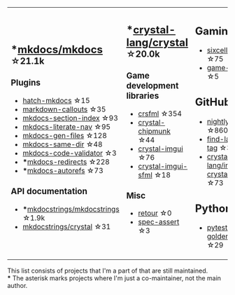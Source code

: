 <table><tr><td>

## **\***[mkdocs/mkdocs](https://github.com/mkdocs/mkdocs) <sup>☆21.1k</sup>

### Plugins

* [hatch-mkdocs](https://github.com/mkdocs/hatch-mkdocs) ☆15
* [markdown-callouts](https://github.com/oprypin/markdown-callouts) ☆35
* [mkdocs-section-index](https://github.com/oprypin/mkdocs-section-index) ☆93
* [mkdocs-literate-nav](https://github.com/oprypin/mkdocs-literate-nav) ☆95
* [mkdocs-gen-files](https://github.com/oprypin/mkdocs-gen-files) ☆128
* [mkdocs-same-dir](https://github.com/oprypin/mkdocs-same-dir) ☆48
* [mkdocs-code-validator](https://github.com/oprypin/mkdocs-code-validator) ☆3
* **\***[mkdocs-redirects](https://github.com/mkdocs/mkdocs-redirects) ☆228
* **\***[mkdocs-autorefs](https://github.com/mkdocstrings/autorefs) ☆73

### API documentation

* **\***[mkdocstrings/mkdocstrings](https://github.com/mkdocstrings/mkdocstrings) ☆1.9k
* [mkdocstrings/crystal](https://github.com/mkdocstrings/crystal) ☆31

</td><td>

## **\***[crystal-lang/crystal](https://github.com/crystal-lang/crystal) <sup>☆20.0k</sup>

### Game development libraries

* [crsfml](https://github.com/oprypin/crsfml) ☆354
* [crystal-chipmunk](https://github.com/oprypin/crystal-chipmunk) ☆44
* [crystal-imgui](https://github.com/oprypin/crystal-imgui) ☆76
* [crystal-imgui-sfml](https://github.com/oprypin/crystal-imgui-sfml) ☆18

### Misc

* [retour](https://github.com/oprypin/retour) ☆0
* [spec-assert](https://github.com/oprypin/spec-assert) ☆3
  
&nbsp;

</td><td>

## Gaming

* [sixcells](https://github.com/oprypin/sixcells) ☆75
* [game-bots](https://github.com/oprypin/game-bots) ☆5

## GitHub

* [nightly.link](https://github.com/oprypin/nightly.link) ☆860
* [find-latest-tag](https://github.com/oprypin/find-latest-tag) ☆34
* [crystal-lang/install-crystal](https://github.com/crystal-lang/install-crystal) ☆73

## Python

* [pytest-golden](https://github.com/oprypin/pytest-golden) ☆29

</tr></table>

This list consists of projects that I'm a part of that are still maintained.  
**\*** The asterisk marks projects where I'm just a co-maintainer, not the main author.
